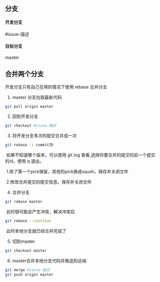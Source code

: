 ## 分支

#### 开发分支

#issue-描述

#### 目标分支

master

## 合并两个分支

开发分支只有自己在用的情况下使用 rebase 合并分支

1. master 分支拉取最新代码

```bash
git pull origin master
```

2. 回到开发分支

```bash
git checkout #issue-描述
```

3. 将开发分支多次的提交合并成一次

```bash
git rebase -i commitID
```

​	如果不知道哪个版本，可以使用 git log 查看,选择你要合并的提交的前一个提交的id，使用 q 退出。

​	1.除了第一个pick保留，其他的pick换成sqush。保存并关闭文件

​	2.修改合并提交的提交信息。保存并关闭文件

4. 合并分支

```bash
git rebase master 
```

​	此时很可能会产生冲突，解决冲突后

```bash
git rebase --continue
```

​	此时本地分支就已经合并完成了

5. 切到master

```bash
git checkout master
```

6. master合并本地分支代码并推送到远端

```bash
git merge #issue-描述
git push origin master
```

